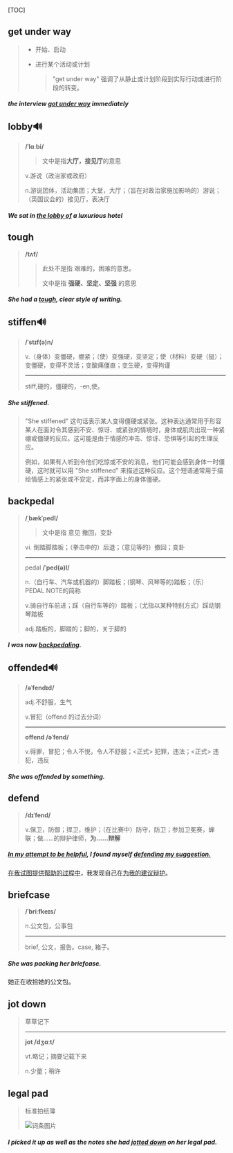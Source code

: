 [TOC]

## get under way

> - 开始、启动
>
> - 进行某个活动或计划
>
>   > "get under way" 强调了从静止或计划阶段到实际行动或进行阶段的转变。

##### the interview **<u>got under way</u>** immediately

## lobby🔊

> **/ˈlɑːbi/**
>
> > 文中是指**大厅，接见厅**的意思
>
> v.游说（政治家或政府）
>
> n.游说团体，活动集团；大堂，大厅；（旨在对政治家施加影响的）游说；（英国议会的）接见厅，表决厅

##### We sat in <u>the **lobby** of</u> a luxurious hotel

## tough

> **/tʌf/**
>
> > 此处不是指 艰难的，困难的意思。
> >
> > 文中是指 **强硬、坚定、坚强** 的意思

##### She had a **<u>tough</u>**, clear style of writing.

## stiffen🔊

> **/ˈstɪf(ə)n/**
>
> v.（身体）变僵硬，绷紧；（使）变强硬，变坚定；使（材料）变硬（挺）；变僵硬，变得不灵活；变酸痛僵直；变生硬，变得拘谨
>
> ---
>
> stiff,硬的，僵硬的，-en,使。

##### She **stiffened**.

> "She stiffened" 这句话表示某人变得僵硬或紧张。这种表达通常用于形容某人在面对令其感到不安、惊讶、或紧张的情境时，身体或肌肉出现一种紧绷或僵硬的反应。这可能是由于情感的冲击、惊讶、恐惧等引起的生理反应。
>
> 例如，如果有人听到令他们吃惊或不安的消息，他们可能会感到身体一时僵硬，这时就可以用 "She stiffened" 来描述这种反应。这个短语通常用于描绘情感上的紧张或不安定，而非字面上的身体僵硬。

## backpedal

> **/ˌbækˈpedl/**
>
> > 文中是指  意见 撤回，变卦
>
> vi. 	倒踏脚踏板；（拳击中的）后退；（意见等的）撤回；变卦
>
> ---
>
> pedal	**/ˈped(ə)l/**
>
> n.（自行车、汽车或机器的）脚踏板；(钢琴、风琴等的)踏板；（乐）PEDAL NOTE的简称
>
> v.骑自行车前进；踩（自行车等的）踏板；（尤指以某种特别方式）踩动钢琴踏板
>
> adj.踏板的，脚踏的；脚的，关于脚的

##### I was now **<u>backpedaling</u>**.

## offended🔊

> **/əˈfendɪd/**
>
> adj.不舒服，生气
>
> v.冒犯（offend 的过去分词）
>
> ---
>
> **offend	/əˈfend/**
>
> v.得罪，冒犯；令人不悦，令人不舒服；<正式> 犯罪，违法；<正式> 违犯，违反

##### She was **offended** by something.

## defend

> **/dɪˈfend/**
>
> v.保卫，防御；捍卫，维护；（在比赛中）防守，防卫；参加卫冕赛，蝉联；做……的辩护律师，**为……辩解**

##### <u>In my attempt to be helpful</u>, I found myself <u>**defending** my suggestion.</u>

<u>在我试图提供帮助的过程中</u>，我发现自己在<u>为我的建议辩护</u>。

## briefcase

> **/ˈbriːfkeɪs/**
>
> n.公文包，公事包
>
> ---
>
> brief, 公文，报告。case, 箱子。

##### She was packing her **briefcase**.

她正在收拾她的公文包。

## jot down

> 草草记下
>
> ---
>
> **jot	/dʒɑːt/**
>
> vt.略记；摘要记载下来
>
> n.少量；稍许

## legal pad

> 标准拍纸簿
>
> ![词条图片](https://ydlunacommon-cdn.nosdn.127.net/86222889dbeb354ccbd27dc319d623a7.jpg?)

##### I picked it up as well as the notes she had <u>**jotted down**</u> on her **legal pad.**